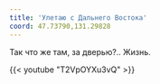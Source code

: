 ```yaml
---
title: 'Улетаю с Дальнего Востока'
coord: 47.73790,131.29828
---
```


Так что же там, за дверью?.. Жизнь.

{{< youtube "T2VpOYXu3vQ" >}}
